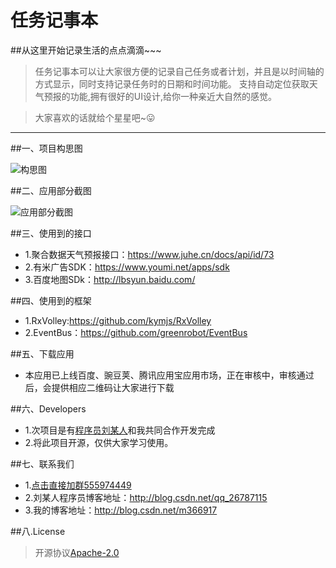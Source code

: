 # 任务记事本

##从这里开始记录生活的点点滴滴~~~

>任务记事本可以让大家很方便的记录自己任务或者计划，并且是以时间轴的方式显示，同时支持记录任务时的日期和时间功能。
>支持自动定位获取天气预报的功能,拥有很好的UI设计,给你一种亲近大自然的感觉。

>大家喜欢的话就给个星星吧~😛

-------

##一、项目构思图

![构思图](http://img.blog.csdn.net/20161107230903179)

##二、应用部分截图

![应用部分截图](http://img.blog.csdn.net/20161108083248195)

##三、使用到的接口

- 1.聚合数据天气预报接口：https://www.juhe.cn/docs/api/id/73
- 2.有米广告SDK：https://www.youmi.net/apps/sdk
- 3.百度地图SDk：http://lbsyun.baidu.com/

##四、使用到的框架

- 1.RxVolley:https://github.com/kymjs/RxVolley
- 2.EventBus：https://github.com/greenrobot/EventBus

##五、下载应用

- 本应用已上线百度、豌豆荚、腾讯应用宝应用市场，正在审核中，审核通过后，会提供相应二维码让大家进行下载

##六、Developers

- 1.次项目是有[程序员刘某人](https://github.com/LiuGuiLinAndroid)和我共同合作开发完成
- 2.将此项目开源，仅供大家学习使用。

##七、联系我们

- 1.[点击直接加群555974449 ](http://jq.qq.com/?_wv=1027&k=2GWwjKC)
- 2.刘某人程序员博客地址：http://blog.csdn.net/qq_26787115
- 3.我的博客地址：http://blog.csdn.net/m366917

##八.License
  
>开源协议[Apache-2.0](https://opensource.org/licenses/apache2.0.php)
